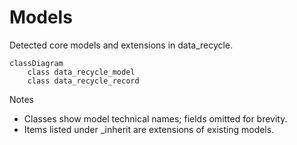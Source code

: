 # Models

Detected core models and extensions in data_recycle.

```mermaid
classDiagram
    class data_recycle_model
    class data_recycle_record
```

Notes
- Classes show model technical names; fields omitted for brevity.
- Items listed under _inherit are extensions of existing models.
